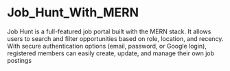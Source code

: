 # Job_Hunt_With_MERN
Job Hunt is a full-featured job portal built with the MERN stack. It allows users to search and filter opportunities based on role, location, and recency. With secure authentication options (email, password, or Google login), registered members can easily create, update, and manage their own job postings
